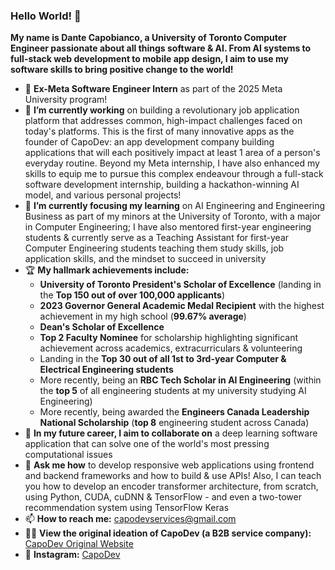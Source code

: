### Hello World! 👋

**My name is Dante Capobianco, a University of Toronto Computer Engineer passionate about all things software & AI. From AI systems to full-stack web development to mobile app design, I aim to use my software skills to bring positive change to the world!**

- 🚀 **Ex-Meta Software Engineer Intern** as part of the 2025 Meta University program!
- 🔭 **I’m currently working** on building a revolutionary job application platform that addresses common, high-impact challenges faced on today's platforms. This is the first of many innovative apps as the founder of CapoDev: an app development company building applications that will each positively impact at least 1 area of a person's everyday routine. Beyond my Meta internship, I have also enhanced my skills to equip me to pursue this complex endeavour through a full-stack software development internship, building a hackathon-winning AI model, and various personal projects!
- 🌱 **I’m currently focusing my learning** on AI Engineering and Engineering Business as part of my minors at the University of Toronto, with a major in Computer Engineering; I have also mentored first-year engineering students & currently serve as a Teaching Assistant for first-year Computer Engineering students teaching them study skills, job application skills, and the mindset to succeed in university
- 🏆 **My hallmark achievements include:**
  - **University of Toronto President's Scholar of Excellence** (landing in the **Top 150 out of over 100,000 applicants**)
  - **2023 Governor General Academic Medal Recipient** with the highest achievement in my high school (**99.67% average**)
  - **Dean's Scholar of Excellence**
  - **Top 2 Faculty Nominee** for scholarship highlighting significant achievement across academics, extracurriculars & volunteering
  - Landing in the **Top 30 out of all 1st to 3rd-year Computer & Electrical Engineering students**
  - More recently, being an **RBC Tech Scholar in AI Engineering** (within the **top 5** of all engineering students at my university studying AI Engineering)
  - More recently, being awarded the **Engineers Canada Leadership National Scholarship** (**top 8** engineering student across Canada)
- 👯 **In my future career, I aim to collaborate on** a deep learning software application that can solve one of the world's most pressing computational issues
- 💬 **Ask me how** to develop responsive web applications using frontend and backend frameworks and how to build & use APIs! Also, I can teach you how to develop an encoder transformer architecture, from scratch, using Python, CUDA, cuDNN & TensorFlow - and even a two-tower recommendation system using TensorFlow Keras
- 📫 **How to reach me:** capodevservices@gmail.com
- 👨‍💻 **View the original ideation of CapoDev (a B2B service company):** [CapoDev Original Website](https://capodevservices.carrd.co/)
- 📱 **Instagram:** [CapoDev](https://www.instagram.com/capodevapps/)
